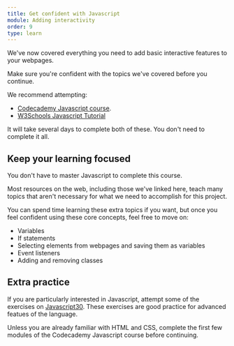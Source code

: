```yaml
---
title: Get confident with Javascript
module: Adding interactivity
order: 9
type: learn
---
```


We've now covered everything you need to add basic interactive features to your webpages.

Make sure you're confident with the topics we've covered before you continue.

We recommend attempting:

- [Codecademy Javascript course](https://www.codecademy.com/learn/introduction-to-javascript).
- [W3Schools Javascript Tutorial](https://www.w3schools.com/jS/default.asp)

It will take several days to complete both of these. You don't need to complete it all.

## Keep your learning focused

You don't have to master Javascript to complete this course.

Most resources on the web, including those we've linked here, teach many topics that aren't necessary for what we need to accomplish for this project.

You can spend time learning these extra topics if you want, but once you feel confident using these core concepts, feel free to move on:

- Variables
- If statements
- Selecting elements from webpages and saving them as variables
- Event listeners
- Adding and removing classes

## Extra practice

If you are particularly interested in Javascript, attempt some of the exercises on [Javascript30](http://javascript30.com/). These exercises are good practice for advanced featues of the language.


<div class="todo">Unless you are already familiar with HTML and CSS, complete the first few modules of the Codecademy Javascript course before continuing.</div>
